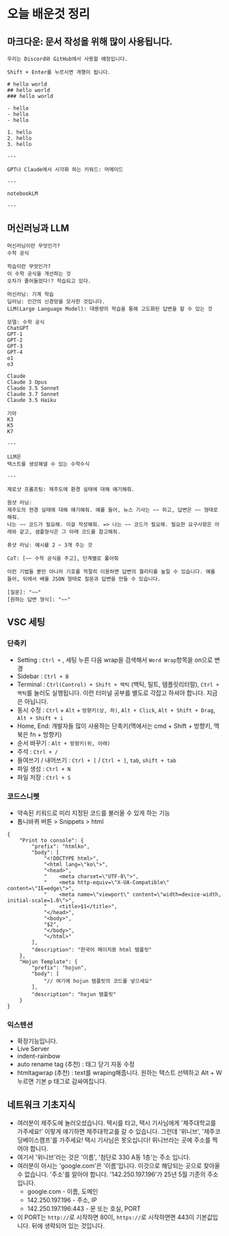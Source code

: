# 오늘 배운것 정리

## 마크다운: 문서 작성을 위해 많이 사용됩니다.

```
우리는 Discord와 GitHub에서 사용할 예정입니다.

Shift + Enter를 누르시면 개행이 됩니다.

# hello world
## hello world
### hello world

- hello
- hello
- hello

1. hello
2. hello
3. hello

---

GPT나 Claude에서 시각화 하는 키워드: 머메이드

---

notebookLM

---
```

## 머신러닝과 LLM
```
머신러닝이란 무엇인가?
수학 공식

학습이란 무엇인가?
이 수학 공식을 개선하는 것
오차가 줄어들었다!? 학습되고 있다.

머신러닝: 기계 학습
딥러닝: 인간의 신경망을 모사한 것입니다.
LLM(Large Language Model): 대용량의 학습을 통해 고도화된 답변을 할 수 있는 것

모델: 수학 공식
ChatGPT
GPT-1
GPT-2
GPT-3
GPT-4
o1
o3

Claude
Claude 3 Opus
Claude 3.5 Sonnet
Claude 3.7 Sonnet
Claude 3.5 Haiku

기아
K3
K5
K7

---

LLM은 
텍스트를 생성해낼 수 있는 수학수식

---

제로샷 프롬프팅: 제주도에 환경 실태에 대해 얘기해줘.

원샷 러닝: 
제주도의 현경 실태에 대해 얘기해줘. 예를 들어, 뉴스 기사는 ~~ 하고, 답변은 ~~ 형태로 해줘.
나는 ~~ 코드가 필요해. 이걸 작성해줘. => 나는 ~~ 코드가 필요해. 필요한 요구사항은 아래와 같고, 샘플형식은 그 아래 코드를 참고해줘.

퓨샷 러닝: 예시를 2 ~ 3개 주는 것

CoT: [~~ 수학 공식을 주고], 단계별로 풀어줘

이런 기법들 뿐만 아니라 기호를 적절히 이용하면 답변의 퀄리티를 높일 수 있습니다. 예를 들어, 뒤에서 배울 JSON 형태로 질문과 답변을 만들 수 있습니다.

[질문]: "~~"
[원하는 답변 형식]: "~~"
```

## VSC 세팅

### 단축키
- Setting : `Ctrl +` , 세팅 누른 다음 wrap을 검색해서 `Word Wrap`항목을 on으로 변경
- Sidebar : `Ctrl + B`
- Terminal : `Ctrl(Control) + Shift + 백틱` (백틱, 틸트, 템플릿리터럴), `Ctrl + 백틱`를 눌러도 실행됩니다. 이런 터미널 공부를 별도로 각잡고 하셔야 합니다. 지금은 아닙니다.
- 동시 수정 : `Ctrl` + `Alt` + `방향키(상, 하)`, `Alt + Click`, `Alt + Shift + Drag`, `Alt + Shift + i`
- Home, End: 개발자들 많이 사용하는 단축키(맥에서는 cmd + Shift + 방향키, 맥북은 fn + 방향키)
- 순서 바꾸기 : `Alt + 방향키(위, 아래)`
- 주석 : `Ctrl + /`
- 들여쓰기 / 내어쓰기 : `Ctrl + [` / `Ctrl + ]`, `tab`, `shift + tab`
- 파일 생성 : `Ctrl + N`
- 파일 저장 : `Ctrl + S`

### 코드스니펫

* 약속된 키워드로 미리 지정된 코드를 불러올 수 있게 하는 기능
* 톱니바퀴 버튼 > Snippets > html

```
{
    "Print to console": {
        "prefix": "htmlko",
        "body": [
            "<!DOCTYPE html>",
            "<html lang=\"ko\">",
            "<head>",
            "    <meta charset=\"UTF-8\">",
            "    <meta http-equiv=\"X-UA-Compatible\" content=\"IE=edge\">",
            "    <meta name=\"viewport\" content=\"width=device-width, initial-scale=1.0\">",
            "    <title>$1</title>",
            "</head>",
            "<body>",
            "$2",
            "</body>",
            "</html>"
        ],
        "description": "한국어 페이지용 html 템플릿"
    },
    "Hojun Template": {
        "prefix": "hojun",
        "body": [
            "// 여기에 hojun 템플릿의 코드를 넣으세요"
        ],
        "description": "hojun 템플릿"
    }
}
```

### 익스텐션

* 확장기능입니다.
* Live Server
* indent-rainbow
* auto rename tag (추천) : 태그 닫기 자동 수정
* htmltagwrap (추천) : text를 wraping해줍니다. 원하는 택스트 선택하고 Alt + W 누르면 기본 p 태그로 감싸여집니다.

## 네트워크 기초지식

* 여러분이 제주도에 놀러오셨습니다. 택시를 타고, 택시 기사님에게 '제주대학교를 가주세요!' 이렇게 얘기하면 제주대학교를 갈 수 있습니다. 그런데 '위니브', '제주코딩베이스캠프'를 가주세요! 택시 기사님은 못오십니다! 위니브라는 곳에 주소를 찍어야 합니다.
* 여기서 '위니브'라는 것은 '이름', '첨단로 330 A동 1층'는 주소 입니다.
* 여러분이 아시는 'google.com'은 '이름'입니다. 이것으로 해당되는 곳으로 찾아올 수 없습니다. '주소'를 알아야 합니다. '142.250.197.196'가 25년 5월 기준의 주소입니다.
    * google.com - 이름, 도메인
    * 142.250.197.196 - 주소, IP
    * 142.250.197.196:443 - 문 또는 호실, PORT
* 이 PORT는 `http://`로 시작하면 80이, `https://`로 시작하면면 443이 기본값입니다. 뒤에 생략되어 있는 것입니다.